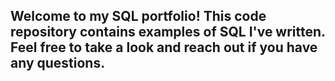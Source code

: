  ## Welcome to my SQL portfolio! This code repository contains examples of SQL I've written. Feel free to take a look and reach out if you have any questions.
